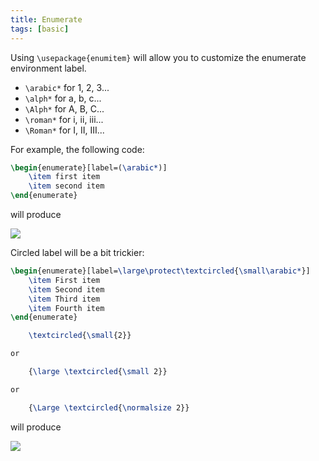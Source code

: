 ```yaml
---
title: Enumerate
tags: [basic]
---
```


Using `\usepackage{enumitem}` will allow you to customize the enumerate environment label.

- `\arabic*` for 1, 2, 3...
- `\alph*` for a, b, c...
- `\Alph*` for A, B, C...
- `\roman*` for i, ii, iii...
- `\Roman*` for I, II, III...

For example, the following code:

```latex
\begin{enumerate}[label=(\arabic*)]
    \item first item
    \item second item
\end{enumerate}
```

will produce

![](https://www.sibeliusp.com/old/other/latex-examples/enumitem.png)

Circled label will be a bit trickier:

```latex
\begin{enumerate}[label=\large\protect\textcircled{\small\arabic*}]
    \item First item
    \item Second item
    \item Third item
    \item Fourth item
\end{enumerate}

    \textcircled{\small{2}}

or

    {\large \textcircled{\small 2}}

or

    {\Large \textcircled{\normalsize 2}}                  
```

will produce

![](https://www.sibeliusp.com/old/other/latex-examples/circled_item.png)
